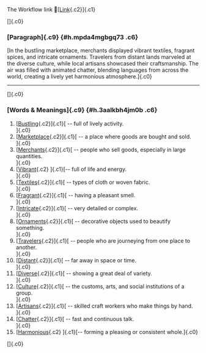 The Workflow link
👏[[Link](https://www.google.com/url?q=http://www.google.com&sa=D&source=editors&ust=1759254497335666&usg=AOvVaw2gTVREReH8Kn18MuwdKmji){.c2}]{.c1}

[]{.c0}

### [Paragraph]{.c9} {#h.mpda4mgbgq73 .c6}

[In the bustling marketplace, merchants displayed vibrant textiles,
fragrant spices, and intricate ornaments. Travelers from distant lands
marveled at the diverse culture, while local artisans showcased their
craftsmanship. The air was filled with animated chatter, blending
languages from across the world, creating a lively yet harmonious
atmosphere.]{.c0}

------------------------------------------------------------------------

[]{.c0}

### [Words & Meanings]{.c9} {#h.3aalkbh4jm0b .c6}

1.  [[Bustling](https://www.google.com/url?q=http://www.google.com&sa=D&source=editors&ust=1759254497336837&usg=AOvVaw0POFAZxqIocoUVYXNAbwLd){.c2}]{.c1}[ --
    full of lively activity.\
    ]{.c0}
2.  [[Marketplace](https://www.google.com/url?q=http://www.google.com&sa=D&source=editors&ust=1759254497337138&usg=AOvVaw3XaVytIT_RQkJsxamO3tvx){.c2}]{.c1}[ --
    a place where goods are bought and sold.\
    ]{.c0}
3.  [[Merchants](https://www.google.com/url?q=http://www.google.com&sa=D&source=editors&ust=1759254497337409&usg=AOvVaw2PqbX6IUyuq8QEgdntRs_M){.c2}]{.c1}[ --
    people who sell goods, especially in large quantities.\
    ]{.c0}
4.  [[Vibrant](https://www.google.com/url?q=http://www.google.com&sa=D&source=editors&ust=1759254497337722&usg=AOvVaw247yxTYgHdmHPNGOsybQy1){.c2}
    ]{.c1}[-- full of life and energy.\
    ]{.c0}
5.  [[Textiles](https://www.google.com/url?q=http://www.google.com&sa=D&source=editors&ust=1759254497337908&usg=AOvVaw3UIYgbaFckrihxu7Unz2qG){.c2}]{.c1}[ --
    types of cloth or woven fabric.\
    ]{.c0}
6.  [[Fragrant](https://www.google.com/url?q=http://www.google.com&sa=D&source=editors&ust=1759254497338088&usg=AOvVaw2hyFISV0xayuEtg-dntfuv){.c2}]{.c1}[ --
    having a pleasant smell.\
    ]{.c0}
7.  [[Intricate](https://www.google.com/url?q=http://www.google.com&sa=D&source=editors&ust=1759254497338256&usg=AOvVaw33-svi9DE_70eakITEv6dk){.c2}]{.c1}[ --
    very detailed or complex.\
    ]{.c0}
8.  [[Ornaments](https://www.google.com/url?q=http://www.google.com&sa=D&source=editors&ust=1759254497338423&usg=AOvVaw1_SLa26bKCZroV8adEdxz8){.c2}]{.c1}[ --
    decorative objects used to beautify something.\
    ]{.c0}
9.  [[Travelers](https://www.google.com/url?q=http://www.google.com&sa=D&source=editors&ust=1759254497338639&usg=AOvVaw3gP-QpycFpDOGlQl72pbdD){.c2}]{.c1}[ --
    people who are journeying from one place to another.\
    ]{.c0}
10. [[Distant](https://www.google.com/url?q=http://www.google.com&sa=D&source=editors&ust=1759254497338878&usg=AOvVaw2Nzoqu9lbcxyLbSCnM-NeF){.c2}]{.c1}[ --
    far away in space or time.\
    ]{.c0}
11. [[Diverse](https://www.google.com/url?q=http://www.google.com&sa=D&source=editors&ust=1759254497339132&usg=AOvVaw3kaAX5MUyVKQBMvVe7hVMT){.c2}]{.c1}[ --
    showing a great deal of variety.\
    ]{.c0}
12. [[Culture](https://www.google.com/url?q=http://www.google.com&sa=D&source=editors&ust=1759254497339392&usg=AOvVaw1TEMPaTPrdFh_Cexi5uJKJ){.c2}]{.c1}[ --
    the customs, arts, and social institutions of a group.\
    ]{.c0}
13. [[Artisans](https://www.google.com/url?q=http://www.google.com&sa=D&source=editors&ust=1759254497339690&usg=AOvVaw1Ekc4K9RUTr9Rl0W6m0mlR){.c2}]{.c1}[ --
    skilled craft workers who make things by hand.\
    ]{.c0}
14. [[Chatter](https://www.google.com/url?q=http://www.google.com&sa=D&source=editors&ust=1759254497339964&usg=AOvVaw1FQw1YrIFPZeD3MwiPKmaz){.c2}]{.c1}[ --
    fast and continuous talk.\
    ]{.c0}
15. [[Harmonious](https://www.google.com/url?q=http://www.google.com&sa=D&source=editors&ust=1759254497340151&usg=AOvVaw17Bsr9k_peTFSaKShQs4gd){.c2}
    ]{.c1}[-- forming a pleasing or consistent whole.]{.c0}

[]{.c0}
